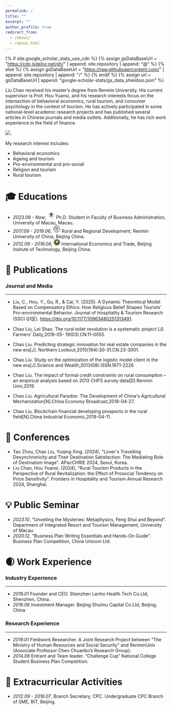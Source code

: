 ```yaml
---
permalink: /
title: ""
excerpt: ""
author_profile: true
redirect_from: 
  - /about/
  - /about.html
---
```


{% if site.google_scholar_stats_use_cdn %}
{% assign gsDataBaseUrl = "https://cdn.jsdelivr.net/gh/" | append: site.repository | append: "@" %}
{% else %}
{% assign gsDataBaseUrl = "https://raw.githubusercontent.com/" | append: site.repository | append: "/" %}
{% endif %}
{% assign url = gsDataBaseUrl | append: "google-scholar-stats/gs_data_shieldsio.json" %}

<span class='anchor' id='about-me'></span>

Liu Chao received his master’s degree from Renmin University. His current supervisor is Prof. Hou Yuansi, and his research interests focus on the intersection of behavioral economics, rural tourism, and consumer psychology in the context of tourism. He has actively participated in some national-level academic research projects and has published several articles in Chinese journals and media outlets. Additionally, he has rich work experience in the field of finance.
 
 <a href='https://chaoliu-alex.github.io/'><img src="https://img.shields.io/endpoint?url={{ url | url_encode }}&logo=Google%20Scholar&labelColor=f6f6f6&color=9cf&style=flat&label=citations"></a>.

My research interest includes: 
- Behavioral economics
- Ageing and tourism
- Pro-environmental and pro-social
- Religion and tourism
- Rural tourism


# 🎓 Educations 
- *2023.08 - Now*, <a href="https://www.um.edu.mo/"><img class="svg" src="/images/UM_logo.svg" width="23pt"></a> Ph.D. Student in Faculty of Business Administration, University of Macau, Macau.
- *2017.09 - 2019.06*, <a href="http://www.ruc.edu.cn/"><img class="svg" src="/images/Renmin_logo.svg" width="23pt"></a> Rural and Regional Development, Renmin University of China, Beijing China. 
- *2012.09 - 2016.06*, <a href="https://bit.edu.cn/"><img class="svg" src="/images/BIT_logo.svg" width="20pt"></a> International Economics and Trade, Beijing Insitute of Technology, Beijing China. 
 

# 📝 Publications 

### Journal and Media 
---

- Liu, C., Hou, Y., Gu, R., & Cai, Y. (2025). A Dynamic Theoretical Model Based on Compensatory Ethics: How Religious Belief Shapes Tourists’ Pro-environmental Behavior. Journal of Hospitality & Tourism Research (SSCI Q1区). https://doi.org/10.1177/10963480251313491.

- Chao Liu, Lei Shao. The rural toilet revolution is a systematic project [J]. Farmers’ Daily,2018-05-
19(03).CN.11-0055.  

- Chao Liu. Predicting strategic innovation for real estate companies in the new era[J]. Northern
Lookout,2015(194):30-31.CN.23-3001.  

- Chao Liu. Study on the optimization of the logistic model client in the new era[J].Science and
Wealth,2013(08).ISSN.1671-2226 

-	Chao Liu. The impact of formal credit constraints on rural consumption – an empirical analysis based on
2013 CHFS survey data[D].Renmin Univ,2019.  

-	Chao Liu. Agricultural Paradox: The Development of China's Agricultural Mechanization[N].China
Economy Broadcast,2018-04-27.

- Chao Liu. Blockchain financial developing prospects in the rural field[N].China Industrial
Economic,2018-04-11. 



# 🏅 Conferences

- Tao Zhou, Chao Liu, Yuqing Xing. *(2024)*, "Lover's Travelling Desynchronicity and Their Destination Satisfaction: The Mediating Role of Destination Image". APacCHRIE 2024, Seoul, Korea.
- Liu Chao, Hou Yuansi. (2024), “Rural Tourism Products in the Perspective of Rural Revitalization: the Effect of Prosocial Tendency on Price Sensitivity”. Frontiers in Hospitality and Tourism Annual Research 2024, Shanghai.

# 💡 Public Seminar

- *2023.10*, "Unveiling the Mysteries: Metaphysics, Feng Shui and Beyond". Department of Integrated Resort and Tourism Management, University of Macau.
- *2020.12*, "Business Plan Writing Essentials and Hands-On Guide". Business Plan Competition, China Unicom Ltd.

# 🌒 Work Experience

### Industry Experience 
---

- *2019.01* Founder and CEO. Shenzhen Lenho Health Tech Co.Ltd, Shenzhen, China.
- *2016.06* Investment Manager. Beijing Shuimu Capital Co.Ltd, Beijing, China

### Research Experience 
---

- *2019.01* Fieldwork Researcher. A Joint Research Project between “The Ministry of Human Resources and Social Security” and RenminUniv (Associate Professor Chen Chuanbo’s Research Group).
- *2014.06* Entrant and Team leader. “Challenge Cup” National College Student Business Plan Competition.
  
# 🧩 Extracurricular Activities
- *2012.09 - 2016.07*, Branch Secretary, CPC. Undergraduate CPC Branch of SME, BIT, Beijing.
  
